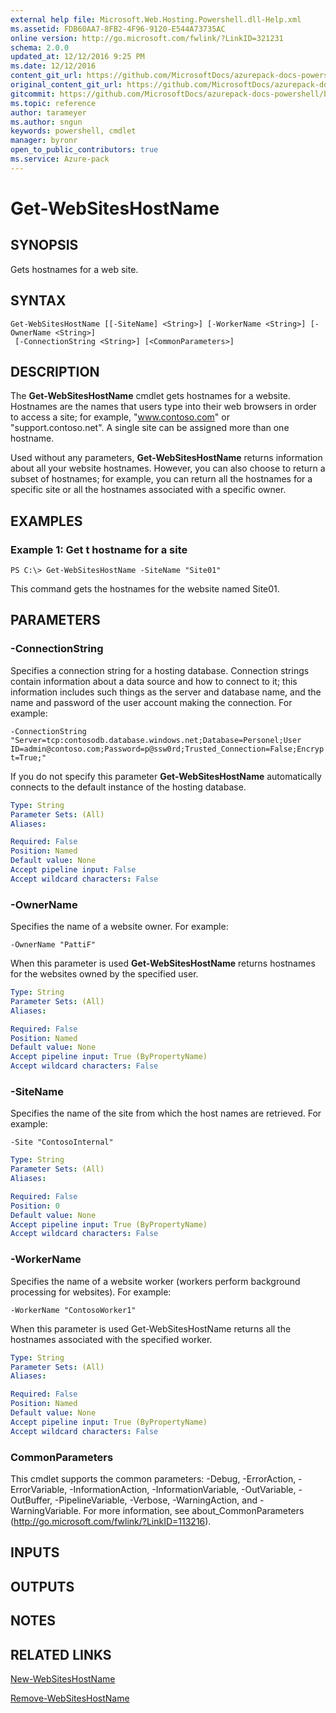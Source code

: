 ```yaml
---
external help file: Microsoft.Web.Hosting.Powershell.dll-Help.xml
ms.assetid: FDB60AA7-8FB2-4F96-9120-E544A73735AC
online version: http://go.microsoft.com/fwlink/?LinkID=321231
schema: 2.0.0
updated_at: 12/12/2016 9:25 PM
ms.date: 12/12/2016
content_git_url: https://github.com/MicrosoftDocs/azurepack-docs-powershell/blob/master/AzurePack-cmdlets/Websites/v1.0/Get-WebSitesHostName.md
original_content_git_url: https://github.com/MicrosoftDocs/azurepack-docs-powershell/blob/master/AzurePack-cmdlets/Websites/v1.0/Get-WebSitesHostName.md
gitcommit: https://github.com/MicrosoftDocs/azurepack-docs-powershell/blob/b83cde31c8e8df3140400b62cc6698cfc8f37a47/AzurePack-cmdlets/Websites/v1.0/Get-WebSitesHostName.md
ms.topic: reference
author: tarameyer
ms.author: sngun
keywords: powershell, cmdlet
manager: byronr
open_to_public_contributors: true
ms.service: Azure-pack
---
```


# Get-WebSitesHostName

## SYNOPSIS
Gets hostnames for a web site.

## SYNTAX

```
Get-WebSitesHostName [[-SiteName] <String>] [-WorkerName <String>] [-OwnerName <String>]
 [-ConnectionString <String>] [<CommonParameters>]
```

## DESCRIPTION
The **Get-WebSitesHostName** cmdlet gets hostnames for a website.
Hostnames are the names that users type into their web browsers in order to access a site; for example, "www.contoso.com" or "support.contoso.net".
A single site can be assigned more than one hostname.

Used without any parameters, **Get-WebSitesHostName** returns information about all your website hostnames.
However, you can also choose to return a subset of hostnames; for example, you can return all the hostnames for a specific site or all the hostnames associated with a specific owner.

## EXAMPLES

### Example 1: Get t hostname for a site
```
PS C:\> Get-WebSitesHostName -SiteName "Site01"
```

This command gets the hostnames for the website named Site01.

## PARAMETERS

### -ConnectionString
Specifies a connection string for a hosting database.
Connection strings contain information about a data source and how to connect to it; this information includes such things as the server and database name, and the name and password of the user account making the connection.
For example:

`-ConnectionString "Server=tcp:contosodb.database.windows.net;Database=Personel;User ID=admin@contoso.com;Password=p@ssw0rd;Trusted_Connection=False;Encrypt=True;"`

If you do not specify this parameter **Get-WebSitesHostName** automatically connects to the default instance of the hosting database.

```yaml
Type: String
Parameter Sets: (All)
Aliases: 

Required: False
Position: Named
Default value: None
Accept pipeline input: False
Accept wildcard characters: False
```

### -OwnerName
Specifies the name of a website owner. 
For example:

`-OwnerName "PattiF"`

When this parameter is used **Get-WebSitesHostName** returns hostnames for the websites owned by the specified user.

```yaml
Type: String
Parameter Sets: (All)
Aliases: 

Required: False
Position: Named
Default value: None
Accept pipeline input: True (ByPropertyName)
Accept wildcard characters: False
```

### -SiteName
Specifies the name of the site from which the host names are retrieved.
For example:

`-Site "ContosoInternal"`

```yaml
Type: String
Parameter Sets: (All)
Aliases: 

Required: False
Position: 0
Default value: None
Accept pipeline input: True (ByPropertyName)
Accept wildcard characters: False
```

### -WorkerName
Specifies the name of a website worker (workers perform background processing for websites).
For example:

`-WorkerName "ContosoWorker1"`

When this parameter is used Get-WebSitesHostName returns all the hostnames associated with the specified worker.

```yaml
Type: String
Parameter Sets: (All)
Aliases: 

Required: False
Position: Named
Default value: None
Accept pipeline input: True (ByPropertyName)
Accept wildcard characters: False
```

### CommonParameters
This cmdlet supports the common parameters: -Debug, -ErrorAction, -ErrorVariable, -InformationAction, -InformationVariable, -OutVariable, -OutBuffer, -PipelineVariable, -Verbose, -WarningAction, and -WarningVariable. For more information, see about_CommonParameters (http://go.microsoft.com/fwlink/?LinkID=113216).

## INPUTS

## OUTPUTS

## NOTES

## RELATED LINKS

[New-WebSitesHostName](xref:Websites/v1.0/New-WebSitesHostName.md)

[Remove-WebSitesHostName](xref:Websites/v1.0/Remove-WebSitesHostName.md)


